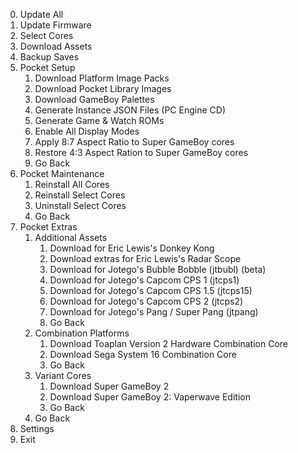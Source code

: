 0. Update All
1. Update Firmware
2. Select Cores
3. Download Assets
4. Backup Saves
5. Pocket Setup
   1. Download Platform Image Packs
   2. Download Pocket Library Images
   3. Download GameBoy Palettes
   4. Generate Instance JSON Files (PC Engine CD)
   5. Generate Game & Watch ROMs
   6. Enable All Display Modes
   7. Apply 8:7 Aspect Ratio to Super GameBoy cores
   8. Restore 4:3 Aspect Ration to Super GameBoy cores
   9. Go Back
6. Pocket Maintenance
   1. Reinstall All Cores
   2. Reinstall Select Cores
   3. Uninstall Select Cores
   4. Go Back
7. Pocket Extras
   1. Additional Assets
      1. Download for Eric Lewis's Donkey Kong
      2. Download extras for Eric Lewis's Radar Scope
      3. Download for Jotego's Bubble Bobble (jtbubl) (beta)
      4. Download for Jotego's Capcom CPS 1 (jtcps1)
      5. Download for Jotego's Capcom CPS 1.5 (jtcps15)
      6. Download for Jotego's Capcom CPS 2 (jtcps2)
      7. Download for Jotego's Pang / Super Pang (jtpang)
      8. Go Back
   2. Combination Platforms
      1. Download Toaplan Version 2 Hardware Combination Core
      2. Download Sega System 16 Combination Core
      3. Go Back
   3. Variant Cores
      1.   Download Super GameBoy 2
      2.  Download Super GameBoy 2: Vaperwave Edition
      3. Go Back
   4. Go Back
8. Settings
9. Exit
